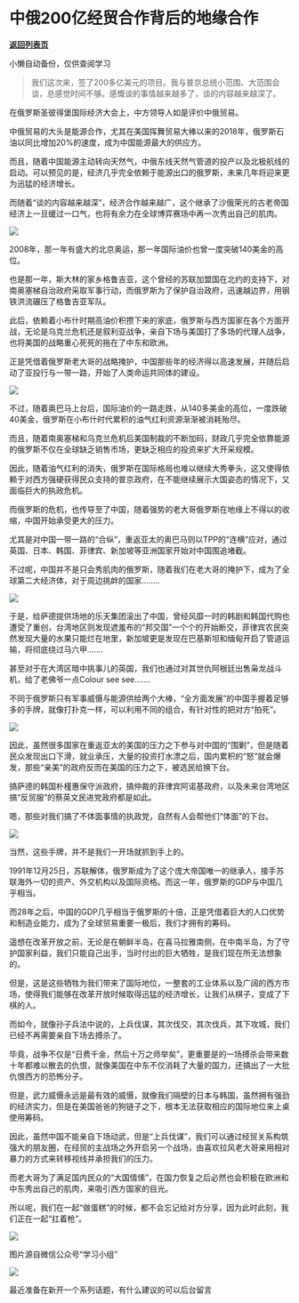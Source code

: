 # 中俄200亿经贸合作背后的地缘合作

[**返回列表页**](/gzh/政事堂2019)

小懒自动备份，仅供查阅学习

> 我们这次来，签了200多亿美元的项目。我与普京总统小范围、大范围会谈，总感觉时间不够。感慨谈的事情越来越多了，谈的内容越来越深了。

在俄罗斯圣彼得堡国际经济大会上，中方领导人如是评价中俄贸易。

  

中俄贸易的大头是能源合作，尤其在美国挥舞贸易大棒以来的2018年，俄罗斯石油以同比增加20%的速度，成为中国能源最大的供应方。

  

而且，随着中国能源主动转向天然气，中俄东线天然气管道的投产以及北极航线的启动。可以预见的是，经济几乎完全依赖于能源出口的俄罗斯，未来几年将迎来更为迅猛的经济增长。

  

而随着“谈的内容越来越深”，经济合作越来越广，这个继承了沙俄荣光的古老帝国经济上一旦缓过一口气，也将有余力在全球博弈赛场中再一次秀出自己的肌肉。

  

![](https://mmbiz.qpic.cn/mmbiz_jpg/rxhS23yu8cOCZczDu8QcW2Bse1ia0fOYiaJABOcUeibibZV27UMu3zlfLAZUc6azDGd6PDcgFiahcZcDndNhQbicfmcQ/640?wx_fmt=jpeg)

  

  

2008年，那一年有盛大的北京奥运，那一年国际油价也曾一度突破140美金的高位。

  

也是那一年，斯大林的家乡格鲁吉亚，这个曾经的苏联加盟国在北约的支持下，对南奥塞梯自治政府采取军事行动，而俄罗斯为了保护自治政府，迅速越边界，用钢铁洪流碾压了格鲁吉亚军队。

  

此后，依赖着小布什时期高油价积攒下来的家底，俄罗斯与西方国家在各个方面开战，无论是乌克兰危机还是叙利亚战争，亲自下场与美国打了多场的代理人战争，也将美国的战略重心死死的拖在了中东和欧洲。

  

正是凭借着俄罗斯老大哥的战略掩护，中国那些年的经济得以高速发展，并随后启动了亚投行与一带一路，开始了人类命运共同体的建设。

  

![](https://mmbiz.qpic.cn/mmbiz_jpg/rxhS23yu8cOCZczDu8QcW2Bse1ia0fOYiaXetMxRVueVlcJrFsQXwEUL5kXzweewwwNibHUuUtunodImSL9PKNZCw/640?wx_fmt=jpeg)

  

  

不过，随着奥巴马上台后，国际油价的一路走跌，从140多美金的高位，一度跌破40美金，俄罗斯在小布什时代累积的油气红利资源渐渐被消耗殆尽。

  

而且，随着南奥塞梯和乌克兰危机后美国制裁的不断加码，财政几乎完全依靠能源的俄罗斯不仅在全球缺乏销售市场，更缺乏相应的投资来扩大开采规模。

  

因此，随着油气红利的消失，俄罗斯在国际格局也难以继续大秀拳头，这又使得依赖于对西方强硬获得民众支持的普京政府，在不能继续展示大国姿态的情况下，又面临巨大的执政危机。

  

而俄罗斯的危机，也传导至了中国，随着强势的老大哥俄罗斯在地缘上不得以的收缩，中国开始承受更大的压力。

  

尤其是对中国一带一路的“合纵”，重返亚太的奥巴马则以TPP的“连横”应对，通过英国、日本、韩国、菲律宾、新加坡等亚洲国家开始对中国围追堵截。

  

不过呢，中国并不是只会秀肌肉的俄罗斯，随着我们在老大哥的掩护下，成为了全球第二大经济体，对于周边挑衅的国家........

  

![](https://mmbiz.qpic.cn/mmbiz_png/rxhS23yu8cOCZczDu8QcW2Bse1ia0fOYiaBWAcXR7fjIXiaTlByrm8gnwg6iby7DLboH4SiaiaqT0I2d9t1Ed92nUziaA/640?wx_fmt=png)

  

于是，给萨德提供场地的乐天集团滚出了中国，曾经风靡一时的韩剧和韩国代购也遭受了重创，台湾地区则发现遮羞布的“邦交国”一个个的开始断交，菲律宾农民突然发现大量的水果只能烂在地里，新加坡更是发现在巴基斯坦和缅甸开启了管道运输，将彻底绕过马六甲.......

  

甚至对于在大湾区暗中挑事儿的英国，我们也通过对其世仇阿根廷出售枭龙战斗机，给了老佛爷一点Colour see see.......

  

不同于俄罗斯只有军事威慑与能源供给两个大棒，“全方面发展”的中国手握着足够多的手牌，就像打扑克一样，可以利用不同的组合，有针对性的把对方“拍死”。

  

![](https://mmbiz.qpic.cn/mmbiz_png/rxhS23yu8cOCZczDu8QcW2Bse1ia0fOYia2thozfE05drjofIajVa62fpbnEibXA6ZBHiaoaJxND78hf9GwjPKAjicg/640?wx_fmt=png)

  

因此，虽然很多国家在重返亚太的美国的压力之下参与对中国的“围剿”，但是随着民众发现出口下滑，就业承压，大量的投资打水漂之后，国内累积的“怒”就会爆发，那些“亲美”的政府反而在美国的压力之下，被选民给换下台。

  

搞萨德的韩国朴槿惠保守派政府，搞仲裁的菲律宾阿诺基政府，以及未来台湾地区搞“反贸服”的蔡英文民进党政府都是如此。

  

嗯，那些对我们搞了不体面事情的执政党，自然有人会帮他们“体面”的下台。

  

![](https://mmbiz.qpic.cn/mmbiz_png/rxhS23yu8cOCZczDu8QcW2Bse1ia0fOYiaKuooWTKVvYibRjkNNlh9Vkjnic87G2RHSwXwshav50rYVyIY27Mcicoog/640?wx_fmt=png)

  

  

当然，这些手牌，并不是我们一开场就抓到手上的。

  

1991年12月25日，苏联解体，俄罗斯成为了这个庞大帝国唯一的继承人，接手苏联海外一切的资产、外交机构以及国际资格。而这一年，俄罗斯的GDP与中国几乎相当。

  

而28年之后，中国的GDP几乎相当于俄罗斯的十倍，正是凭借着巨大的人口优势和制造业能力，成为了全球贸易重要一极后，我们才拥有的筹码。

  

遥想在改革开放之前，无论是在朝鲜半岛，在喜马拉雅南侧，在中南半岛，为了守护国家利益，我们只能自己出手，当时付出的巨大牺牲，是我们现在所无法想象的。

  

但是，这是这些牺牲为我们带来了国际地位，一整套的工业体系以及广阔的西方市场，使得我们能够在改革开放时候取得迅猛的经济增长，让我们从棋子，变成了下棋的人。

  

而如今，就像孙子兵法中说的，上兵伐谋，其次伐交，其次伐兵，其下攻城，我们已经不再需要亲自下场去搏杀了。

  

毕竟，战争不仅是“日费千金，然后十万之师举矣”，更重要是的一场搏杀会带来数十年都难以散去的仇恨，就像美国在中东不仅消耗了大量的国力，还搞出了一大批仇恨西方的恐怖分子。

  

但是，武力威慑永远是最有效的威慑，就像我们隔壁的日本与韩国，虽然拥有强劲的经济实力，但是在美国爸爸的狗链子之下，根本无法获取相应的国际地位来上桌使用筹码。

  

因此，虽然中国不能亲自下场动武，但是“上兵伐谋”，我们可以通过经贸关系构筑强大的朋友圈，在经贸的主战场之外开启另一个战场，由喜欢拉风老大哥来用相对暴力的方式来转移视线并承担我们的压力。

  

而老大哥为了满足国内民众的“大国情愫”，在国力恢复之后必然也会积极在欧洲和中东秀出自己的肌肉，来吸引西方国家的目光。

  

所以呢，我们在一起“做蛋糕”的时候，都不会忘记给对方分享，因为此时此刻，我们正在一起“扛着枪”。

  

![](https://mmbiz.qpic.cn/mmbiz_jpg/rxhS23yu8cOCZczDu8QcW2Bse1ia0fOYiayiaYfoxZk8Tw9RnVxhQtmbEv1zFHWHHiagwpP5kzGs5EVv3u9ho1Bibicg/640?wx_fmt=jpeg)

图片源自微信公众号“学习小组”

  

![](https://mmbiz.qpic.cn/mmbiz_jpg/rxhS23yu8cMiatPvp0VIcSMibKUkTa4icp7AVT3HXAXydE25AT4ExJ5oTmvpq95aKo2xxu1XaJODX39BQVsSMxlvg/640?wx_fmt=jpeg)

  

最近准备在新开一个系列话题，有什么建议的可以后台留言

  

